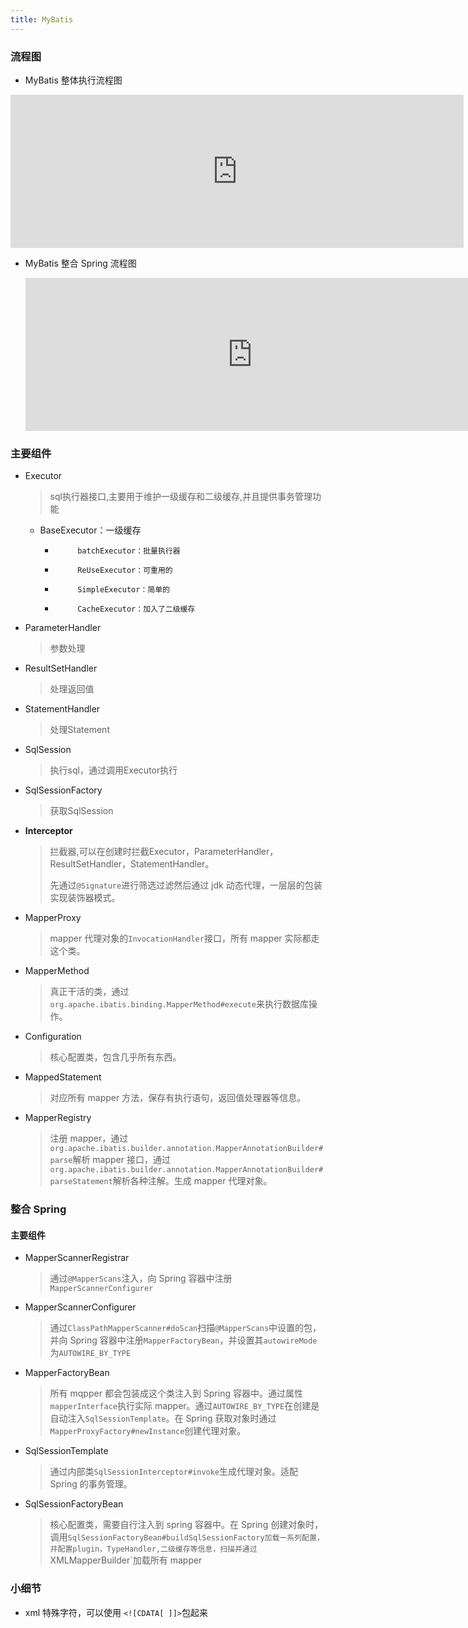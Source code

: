 ```yaml
---
title: MyBatis
---
```


### 流程图

- MyBatis 整体执行流程图

<iframe id="embed_dom" name="embed_dom" frameborder="0" style="display:block;width:725px; height:245px;" src="https://www.processon.com/embed/6194d85463768938bc8f076e"></iframe>

- MyBatis 整合 Spring 流程图

  <iframe id="embed_dom" name="embed_dom" frameborder="0" style="display:block;width:725px; height:245px;" src="https://www.processon.com/embed/6197805563768938bc95b5c1"></iframe>

### 主要组件

- Executor

  > sql执行器接口,主要用于维护一级缓存和二级缓存,并且提供事务管理功能

  - BaseExecutor：一级缓存

     *          batchExecutor：批量执行器

     *          ReUseExecutor：可重用的

     *          SimpleExecutor：简单的

     *          CacheExecutor：加入了二级缓存

- ParameterHandler

  > 参数处理

- ResultSetHandler

  > 处理返回值

- StatementHandler

  > 处理Statement

- SqlSession

  > 执行sql，通过调用Executor执行

- SqlSessionFactory

  > 获取SqlSession

- **Interceptor**

  > 拦截器,可以在创建时拦截Executor，ParameterHandler，ResultSetHandler，StatementHandler。
  >
  > 先通过`@Signature`进行筛选过滤然后通过 jdk 动态代理，一层层的包装实现装饰器模式。

- MapperProxy

  > mapper 代理对象的`InvocationHandler`接口，所有 mapper 实际都走这个类。

- MapperMethod

  > 真正干活的类，通过`org.apache.ibatis.binding.MapperMethod#execute`来执行数据库操作。

- Configuration

  > 核心配置类，包含几乎所有东西。

- MappedStatement

  > 对应所有 mapper 方法，保存有执行语句，返回值处理器等信息。

- MapperRegistry

  > 注册 mapper，通过`org.apache.ibatis.builder.annotation.MapperAnnotationBuilder#parse`解析 mapper 接口，通过`org.apache.ibatis.builder.annotation.MapperAnnotationBuilder#parseStatement`解析各种注解。生成 mapper 代理对象。

### 整合 Spring

#### 主要组件

- MapperScannerRegistrar

  > 通过`@MapperScans`注入，向 Spring 容器中注册`MapperScannerConfigurer`

- MapperScannerConfigurer

  > 通过`ClassPathMapperScanner#doScan`扫描`@MapperScans`中设置的包，并向 Spring 容器中注册`MapperFactoryBean`，并设置其`autowireMode`为`AUTOWIRE_BY_TYPE`

- MapperFactoryBean

  > 所有 mqpper 都会包装成这个类注入到 Spring 容器中。通过属性`mapperInterface`执行实际 mapper。通过`AUTOWIRE_BY_TYPE`在创建是自动注入`SqlSessionTemplate`。在 Spring 获取对象时通过`MapperProxyFactory#newInstance`创建代理对象。

- SqlSessionTemplate

  > 通过内部类`SqlSessionInterceptor#invoke`生成代理对象。适配 Spring 的事务管理。

- SqlSessionFactoryBean

  > 核心配置类，需要自行注入到 spring 容器中。在 Spring 创建对象时，调用`SqlSessionFactoryBean#buildSqlSessionFactory加载一系列配置，并配置plugin，TypeHandler,二级缓存等信息，扫描并通过`XMLMapperBuilder`加载所有 mapper

### 小细节

- xml 特殊字符，可以使用 `<![CDATA[ ]]>`包起来

